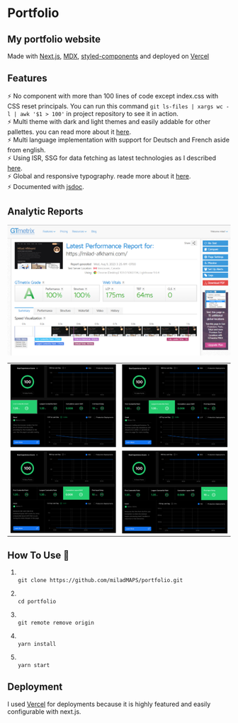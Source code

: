 # Portfolio

## My portfolio website

Made with [Next.js](https://nextjs.org/), [MDX](https://github.com/mdx-js/mdx), [styled-components](https://styled-components.com/) and deployed on [Vercel](https://vercel.com/)

## Features

⚡️ No component with more than 100 lines of code except index.css with CSS reset principals.
You can run this command `git ls-files | xargs wc -l | awk '$1 > 100'` in project repository to see it in action.\
⚡️ Multi theme with dark and light themes and easily addable for other pallettes. you can read more about it [here](https://portfolio-mili.vercel.app/blog/multi-theme). \
⚡️ Multi language implementation with support for Deutsch and French aside from english. \
⚡️ Using ISR, SSG for data fetching as latest technologies as I described [here](https://portfolio-mili.vercel.app/blog/data-fetching-pattern-preference). \
⚡️ Global and responsive typography. reade more about it [here](https://portfolio-mili.vercel.app/blog/typography). \
⚡️ Documented with [jsdoc](https://jsdoc.app/).

<!-- #TODO Making courses on youtube, walking through this repository -->

## Analytic Reports

![gtmetrix grade for my portfolio](public/images/projects/portfolio/gtmetrix.png)

|                                                                 |                                                                 |
| :-------------------------------------------------------------: | :-------------------------------------------------------------: |
| ![FCP](public/images/projects/portfolio/vercel-analytics-1.png) | ![LCP](public/images/projects/portfolio/vercel-analytics-2.png) |
| ![CLS](public/images/projects/portfolio/vercel-analytics-3.png) | ![FID](public/images/projects/portfolio/vercel-analytics-4.png) |

## How To Use 🔧

1. \
   `git clone https://github.com/miladMAPS/portfolio.git`

2. \
   `cd portfolio`

3. \
   `git remote remove origin`

4. \
   `yarn install`

5. \
   `yarn start`

## Deployment

I used [Vercel](https://vercel.com/) for deployments because it is highly featured and easily configurable with next.js.
